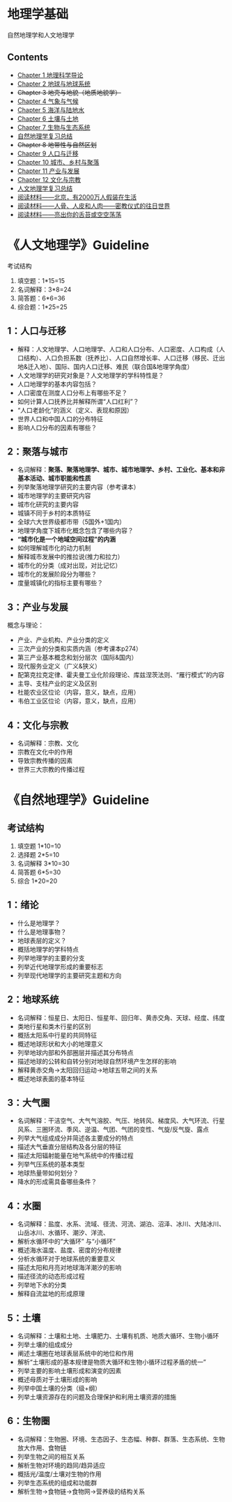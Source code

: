 # 地理学基础
自然地理学和人文地理学

## Contents
- [Chapter 1 地理科学导论](chapter-1.md)
- [Chapter 2 地球与地球系统](chapter-2.md)
- ~~Chapter 3 地壳与地貌（地质地貌学）~~
- [Chapter 4 气象与气候](chapter-3.md)
- [Chapter 5 海洋与陆地水](chapter-4.md)
- [Chapter 6 土壤与土地](chapter-5.md)
- [Chapter 7 生物与生态系统](chapter-6.md)
- [自然地理学复习总结](guideline-ans.md)
- ~~Chapter 8 地带性与自然区划~~
- [Chapter 9 人口与迁移](chapter-8.md)
- [Chapter 10 城市、乡村与聚落](chapter-9.md)
- [Chapter 11 产业与发展](chapter-10.md)
- [Chapter 12 文化与宗教](chapter-11.md)
- [人文地理学复习总结](guideline2-ans.md)
- [阅读材料——北京，有2000万人假装在生活](peking.html)
- [阅读材料——人骨、人皮和人肉——密教仪式的往日世界](https://zhuanlan.zhihu.com/p/24871478)
- [阅读材料——亮出你的舌苔或空空荡荡](la.md)

# 《人文地理学》Guideline
考试结构
1. 填空题：1*15=15
2. 名词解释：3*8=24
4. 简答题：6*6=36
5. 综合题：1*25=25

## 1：人口与迁移
- 解释：人文地理学、人口地理学、人口和人口分布、人口密度、人口构成（人口结构）、人口负担系数（抚养比）、人口自然增长率、人口迁移（移民、迁出地&迁入地）、国际、国内人口迁移、难民（联合国&地理学角度）
- 人文地理学的研究对象是？人文地理学的学科特性是？
- 人口地理学的基本内容包括？
- 人口密度在测度人口分布上有哪些不足？
- 如何计算人口抚养比并解释所谓“人口红利”？
- “人口老龄化”的涵义（定义、表现和原因）
- 世界人口和中国人口的分布特征
- 影响人口分布的因素有哪些？
## 2：聚落与城市
- 名词解释：**聚落、聚落地理学、城市、城市地理学、乡村、工业化、基本和非基本活动、城市职能和性质**
- 列举聚落地理学研究的主要内容（参考课本）
- 城市地理学的主要研究内容
- 城市化研究的主要内容
- 城镇不同于乡村的本质特征
- 全球六大世界级都市带（5国外+1国内）
- 地理学角度下城市化概念包含了哪些内容？
- **“城市化是一个地域空间过程”的内涵**
- 如何理解城市化的动力机制
- 解释城市发展中的推拉说(推力和拉力）
- 城市化的分类（成对出现，对比记忆）
- 城市化的发展阶段分为哪些？
- 度量城镇化的指标主要有哪些？
## 3：产业与发展
概念与理论：
- 产业、产业机构、产业分类的定义
- 三次产业的分类和实质内涵（参考课本p274）
- 第三产业基本概念和划分层次（国际&国内）
- 现代服务业定义（广义&狭义）
- 配第克拉克定律、霍夫曼工业化阶段理论、库兹涅茨法则、“雁行模式”的内容
- 主导、支柱产业的定义及区别
- 杜能农业区位论（内容，意义，缺点，应用）
- 韦伯工业区位论（内容，意义，缺点，应用）
## 4：文化与宗教
- 名词解释：宗教、文化
- 宗教在文化中的作用
- 导致宗教传播的因素
- 世界三大宗教的传播过程


# 《自然地理学》Guideline

## 考试结构
1. 填空题 1*10=10
2. 选择题 2*5=10
3. 名词解释 3*10=30
4. 简答题 6*5=30
5. 综合 1*20=20

## 1：绪论
-  什么是地理学？
-  什么是地理事物？
-  地球表层的定义？
-  概括地理学的学科特点
-  列举地理学的主要的分支
-  列举近代地理学形成的重要标志
-  列举现代地理学的主要研究主题和方向
## 2：地球系统
-  名词解释：恒星日、太阳日、恒星年、回归年、黄赤交角、天球、经度、纬度
-  类地行星和类木行星的区别
-  概括太阳系中行星的共同特征
-  概述地球形状和大小的地理意义
-  列举地球内部和外部圈层并描述其分布特点
-  描述地球的公转和自转分别对地球自然环境产生怎样的影响
-  解释黄赤交角->太阳回归运动->地球五带之间的关系
-  概述地球表面的基本特征
## 3：大气圈
-  名词解释：干洁空气、大气气溶胶、气压、地转风、梯度风、大气环流、行星风系、三圈环流、季风、逆温、气团、气团的变性、气旋/反气旋、露点
-  列举大气组成成分并简述各主要成分的特点
-  描述大气垂直分层结构及各分层的特征
-  描述太阳辐射能量在地气系统中的传播过程
-  列举气压系统的基本类型
-  地球热量带如何划分？
-  降水的形成需具备哪些条件？
## 4：水圈
-  名词解释：盐度、水系、流域、径流、河流、湖泊、沼泽、冰川、大陆冰川、山岳冰川、水循环、潮汐、洋流、
-  解析水循环中的“大循环” 与“小循环”
-  概述海水温度、盐度、密度的分布规律
-  分析水循环对于地球系统的重要意义
-  描述太阳和月亮对地球海洋潮汐的影响
-  描述径流的动态形成过程
-  列举地下水的分类
-  解释自流盆地的形成原理
## 5：土壤
-  名词解释：土壤和土地、土壤肥力、土壤有机质、地质大循环、生物小循环
-  列举土壤的组成成分
-  阐述土壤圈在地球表层系统中的地位和作用
-  解析“土壤形成的基本规律是物质大循环和生物小循环过程矛盾的统一”
-  列举主要的影响土壤形成和演变的因素
-  概述母质对于土壤形成的影响
-  列举中国土壤的分类（级+纲）
-  列举土壤资源存在的问题及合理保护和利用土壤资源的措施
## 6：生物圈
-  名词解释：生物圈、环境、生态因子、生态幅、种群、群落、生态系统、生物放大作用、食物链
-  列举生物之间的相互关系
-  解析生物对环境的趋同/趋异适应
-  概括光/温度/土壤对生物的作用
-  列举生态系统的组成和功能群
-  解析生物->食物链->食物网->营养级的结构关系
